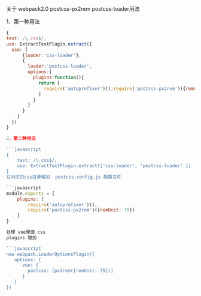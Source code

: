 关于 webpack2.0 postcss-px2rem postcss-loader用法

1、第一种用法

```javascript
{
test: /\.css$/,
use: ExtractTextPlugin.extract({
  use: [
      {loader:'css-loader'},
      {
        loader:'postcss-loader',
        options:{
          plugins:function(){
            return [
              require('autoprefixer')(),require('postcss-px2rem')({remUnit: 75})
            ]
          }
        }
      }
    ]
  })
}

2、第二种用法

```javascript
{
	test: /\.css$/,
	use: ExtractTextPlugin.extract(['css-loader', 'postcss-loader' ])
}
在对应的css目录增加  postcss.config.js 配置文件

```javascript
module.exports = {
    plugins: [
        require('autoprefixer')(),
        require('postcss-px2rem')({remUnit: 75})
    ]
}

处理 vue里面 css 
plugins 增加

```javascript
new webpack.LoaderOptionsPlugin({
   options: {       
      vue: {
        postcss: [px2rem({remUnit: 75})]
      }
   }
})
